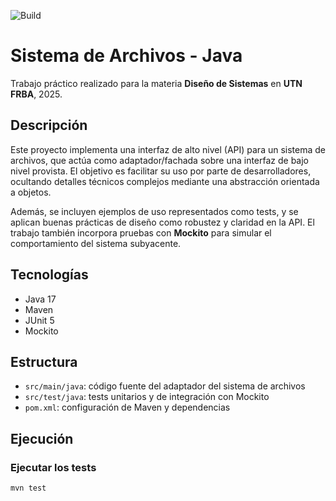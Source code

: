 ![Build](https://github.com/cesartomasG/sistema-de-archivos-2025/actions/workflows/maven.yml/badge.svg)

# Sistema de Archivos - Java

Trabajo práctico realizado para la materia **Diseño de Sistemas** en **UTN FRBA**, 2025.

## Descripción

Este proyecto implementa una interfaz de alto nivel (API) para un sistema de archivos, que actúa como adaptador/fachada sobre una interfaz de bajo nivel provista. El objetivo es facilitar su uso por parte de desarrolladores, ocultando detalles técnicos complejos mediante una abstracción orientada a objetos.

Además, se incluyen ejemplos de uso representados como tests, y se aplican buenas prácticas de diseño como robustez y claridad en la API. El trabajo también incorpora pruebas con **Mockito** para simular el comportamiento del sistema subyacente.

## Tecnologías

- Java 17
- Maven
- JUnit 5
- Mockito

## Estructura

- `src/main/java`: código fuente del adaptador del sistema de archivos
- `src/test/java`: tests unitarios y de integración con Mockito
- `pom.xml`: configuración de Maven y dependencias

## Ejecución

### Ejecutar los tests

```bash
mvn test
